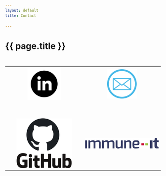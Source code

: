 ```yaml
---
layout: default
title: Contact

---
```


# {{ page.title }}
<br>
<table border="0" cellspacing="0" cellpadding="0">
  
  <tr>
     <td align="center">
    <a href="https://www.linkedin.com/in/michaelhallik/" title="My Linkedin profile" target="_blank"><img width="45%" src="/assets/images/linkedin_tr.png"></a>
     </td>
     <td align="center">
      <a href="mailto:mhallik@immune.it" title="Contact me through e-mail" target="_blank"><img width="40%" src="/assets/images/email_tr.png"></a>
     </td>
  </tr>
  
  <tr height="50px"> <td> </td> <td> </td> </tr>
  
  <tr>
     <td align="center">
      <a href="https://github.com/MichaelHallik" title="My (rather modest) Github repositories" target="_blank"><img width="75%" src="/assets/images/github.png"></a>    
     </td>
     <td align="center">
      <a href="https://www.immune.it" title="My current home" target="_blank"><img width="100%" src="/assets/images/immune.svg"></a>
     </td>
  </tr>

</table>
